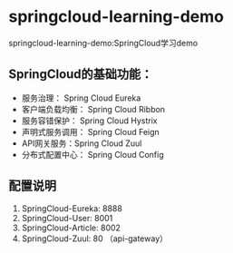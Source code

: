 # springcloud-learning-demo
springcloud-learning-demo:SpringCloud学习demo
## SpringCloud的基础功能：
- 服务治理： Spring Cloud Eureka
- 客户端负载均衡： Spring Cloud Ribbon
- 服务容错保护： Spring Cloud Hystrix
- 声明式服务调用： Spring Cloud Feign
- API网关服务：Spring Cloud Zuul
- 分布式配置中心： Spring Cloud Config

## 配置说明
1. SpringCloud-Eureka: 8888
2. SpringCloud-User: 8001
3. SpringCloud-Article: 8002
4. SpringCloud-Zuul: 80 （api-gateway）

